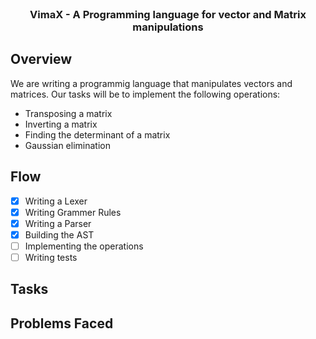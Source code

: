 <br />
<div align="center">

  <h3 align="center">VimaX - A Programming language for vector and Matrix manipulations</h3>

</div>

## Overview
We are writing a programmig language that manipulates vectors and matrices. Our tasks will be to implement the following operations:
- Transposing a matrix
- Inverting a matrix
- Finding the determinant of a matrix
- Gaussian elimination

## Flow
- [X] Writing a Lexer
- [X] Writing Grammer Rules
- [X] Writing a Parser
- [X] Building the AST
- [ ] Implementing the operations
- [ ] Writing tests

## Tasks

## Problems Faced
